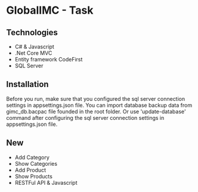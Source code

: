 # GlobalIMC - Task


## Technologies

* C# & Javascript
* .Net Core MVC
* Entity framework CodeFirst
* SQL Server


## Installation
 
Before you run, make sure that you configured the sql server connection settings in appsettings.json file.
You can import database backup data from gimc_db.bacpac file founded in the root folder.
Or use 'update-database' command after configuring the sql server connection settings in appsettings.json file.


## New
* Add Category
* Show Categories
* Add Product
* Show Products
* RESTFul API & Javascript
